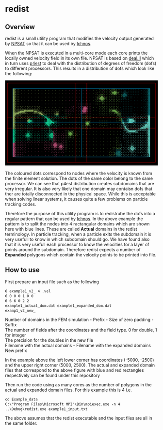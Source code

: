redist
====
Overview
---
redist is a small utility program that modifies the velocity output generated by [NPSAT](https://gwt.ucdavis.edu/research-tools-and-applications/npsat-engine) so that it can be used by [Ichnos](https://github.com/giorgk/ichnos).

When the NPSAT is executed in a multi-core mode each core prints the locally owned velocity field in its own file. NPSAT is based on [deal.II](https://www.dealii.org/) which in turn uses [p4est](https://www.p4est.org/) to deal with the distribution of degrees of freedom (dofs) to different processors. This results in a distribution of dofs which look like the following:

![Typical distribution of degrees of freedom from p4est](Example_data/dofs_example1_v2.png)

The coloured dots correspond to nodes where the velocity is known from the finite element solution. The dots of the same color belong to the same processor. We can see that p4est distribution creates subdomains that are very irregular. It is also very likely that one domain may contaisn dofs that ther are totally disconnected in the physical space. While this is acceptable when solving linear systems, it causes quite a few problems on particle tracking codes.

Therefore the purpose of this utility program is to redistrube the dofs into a regular pattern that can be used by [Ichnos](https://github.com/giorgk/ichnos). In the above example the pattern is to split the nodes into 4 ractangular domains which are shown here with blue lines. These are called __Actual__ domains in the redist terminology. In particle tracking, when a particle exits the subdomain it is very usefull to know in which subdomain should go. We have found also that it is very usefull each processor to know the velocities for a layer of points around the subdomain. Therefore redist expects a number of __Expanded__ polygons which contain the velocity points to be printed into file.       

How to use
---
First prepare an input file such as the following
```
6 example1_v2_ 4 .vel
6 0 0 0 1 0 0
6 6 6 0 2 2
example1_actual_dom.dat example1_expanded_dom.dat
examp1_v2_new_
```
Number of domains in the FEM simulation - 
Prefix -
Size of zero padding -
Suffix </br>
The number of fields after the coordinates and the field type. 0 for double, 1 for integer </br>
The precision for the doubles in the new file </br> 
Filename with the actual domains -
Filename with the expanded domains </br>
New prefix

In the example above the left lower corner has coordinates (-5000, -2500) and the upper right corner (5000, 2500). The actual and expanded domain files that correspond to the above figure with blue and red rectangles respectively can be found under this repository

Then run the code using as many cores as the number of polygons in the actual and expanded domain files. For this example this is 4 i.e.
```
cd Example_data
C:\"Program Files\Microsoft MPI"\Bin\mpiexec.exe -n 4 ..\Debug\redist.exe example1_input.txt
```
The above assumes that the redist executable and the input files are all in the same folder.

